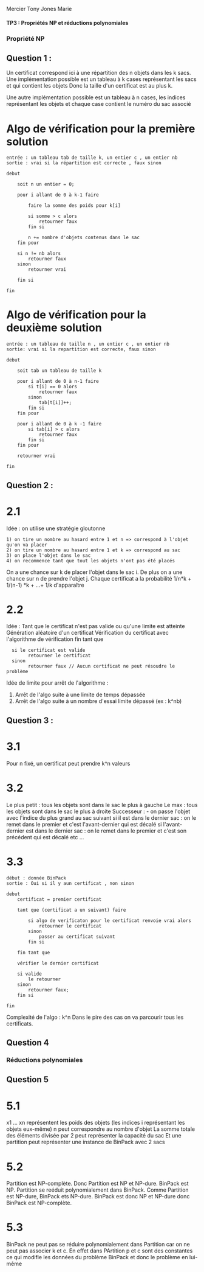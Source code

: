 Mercier Tony
Jones Marie

#### TP3 : Propriétés NP et réductions polynomiales

### Propriété NP

## Question 1 :

Un certificat correspond ici à une répartition des n objets dans les k sacs.
Une implémentation possible est un tableau à k cases représentant les sacs et qui contient les objets
Donc la taille d'un certificat est au plus k.

Une autre implémentation possible est un tableau à n cases, les indices représentant les objets et chaque case contient le numéro du sac associé 

# Algo de vérification pour la première solution 

    entrée : un tableau tab de taille k, un entier c , un entier nb
    sortie : vrai si la répartition est correcte , faux sinon

    debut

        soit n un entier = 0;

        pour i allant de 0 à k-1 faire

            faire la somme des poids pour k[i]

            si somme > c alors
                retourner faux
            fin si

            n += nombre d'objets contenus dans le sac
        fin pour

        si n != nb alors
            retourner faux
        sinon
            retourner vrai

        fin si

    fin

# Algo de vérification pour la deuxième solution 
    entrée : un tableau de taille n , un entier c , un entier nb 
    sortie: vrai si la repartition est correcte, faux sinon 

    debut 

        soit tab un tableau de taille k 

        pour i allant de 0 à n-1 faire 
            si t[i] == 0 alors
                retourner faux 
            sinon 
                tab[t[i]]++;
            fin si
        fin pour

        pour i allant de 0 à k -1 faire 
            si tab[i] > c alors
                retourner faux
            fin si 
        fin pour 

        retourner vrai 

    fin 
    
## Question 2 :

# 2.1

Idée :
    on utilise une stratégie gloutonne

    1) on tire un nombre au hasard entre 1 et n => correspond à l'objet qu'on va placer
    2) on tire un nombre au hasard entre 1 et k => correspond au sac 
    3) on place l'objet dans le sac 
    4) on recommence tant que tout les objets n'ont pas été placés

On a une chance sur k de placer l'objet dans le sac i. De plus on a une chance sur n de prendre l'objet j. 
Chaque certificat a la probabilité 1/n*k + 1/(n-1) *k + ...+ 1/k d'apparaître 

# 2.2

Idée :
      Tant que le certificat n'est pas valide ou qu'une limite est atteinte
            Génération aléatoire d'un certificat
            Vérification du certificat avec l'algorithme de vérification
      fin tant que

      si le certificat est valide
            retourner le certificat
      sinon
            retourner faux // Aucun certificat ne peut résoudre le problème


Idée de limite pour arrêt de l'algorithme :
  1) Arrêt de l'algo suite à une limite de temps dépassée
  2) Arrêt de l'algo suite à un nombre d'essai limite dépassé (ex : k^nb)


## Question 3 :

# 3.1
Pour n fixé, un certificat peut prendre k^n valeurs

# 3.2

Le plus petit : tous les objets sont dans le sac le plus à gauche 
Le max : tous les objets sont dans le sac le plus à droite 
Successeur : - on passe l'objet avec l'indice du plus grand au sac suivant 
                si il est dans le dernier sac : on le remet dans le premier et c'est l'avant-dernier qui est décalé 
                si l'avant-dernier est dans le dernier sac : on le remet dans le premier et c'est son précédent qui est décalé
                etc ... 

# 3.3

    début : donnée BinPack 
    sortie : Oui si il y aun certificat , non sinon 

    debut 
        certificat = premier certificat
        
        tant que (certificat a un suivant) faire 
            
            si algo de verificaton pour le certificat renvoie vrai alors
                retourner le certificat
            sinon 
                passer au certificat suivant
            fin si 

        fin tant que 

        vérifier le dernier certificat
        
        si valide
            le retourner
        sinon 
            retourner faux; 
        fin si 
    
    fin 

Complexité de l'algo : k^n
    Dans le pire des cas on va parcourir tous les certificats. 

## Question 4

### Réductions polynomiales

## Question 5 

# 5.1 

x1 ... xn représentent les poids des objets (les indices i représentant les objets eux-même)
n peut correspondre au nombre d'objet 
La somme totale des éléments divisée par 2 peut représenter la capacité du sac 
Et une partition peut représenter une instance de BinPack avec 2 sacs 

# 5.2 

Partition est NP-complète. Donc Partition est NP et NP-dure. 
BinPack est NP. 
Partition se reéduit polynomialement dans BinPack. Comme Partition est NP-dure, BinPack ets NP-dure.
BinPack est donc NP et NP-dure donc BinPack est NP-complète.

# 5.3 
BinPack ne peut pas se réduire polynomialement dans Partition car on ne peut pas associer k et c. En effet dans PArtition p et c sont des constantes ce qui 
modifie les données du problème BinPack  et donc le problème en lui-même